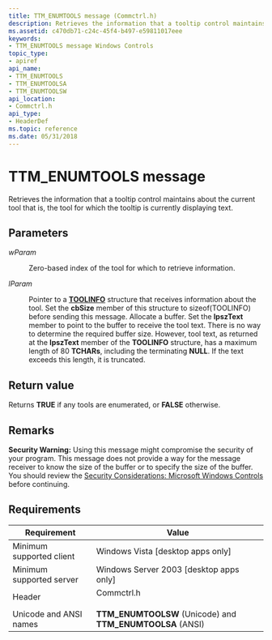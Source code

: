 ```yaml
---
title: TTM_ENUMTOOLS message (Commctrl.h)
description: Retrieves the information that a tooltip control maintains about the current tool \ 8212;that is, the tool for which the tooltip is currently displaying text.
ms.assetid: c470db71-c24c-45f4-b497-e59811017eee
keywords:
- TTM_ENUMTOOLS message Windows Controls
topic_type:
- apiref
api_name:
- TTM_ENUMTOOLS
- TTM_ENUMTOOLSA
- TTM_ENUMTOOLSW
api_location:
- Commctrl.h
api_type:
- HeaderDef
ms.topic: reference
ms.date: 05/31/2018
---
```


# TTM\_ENUMTOOLS message

Retrieves the information that a tooltip control maintains about the current tool that is, the tool for which the tooltip is currently displaying text.

## Parameters

<dl> <dt>

*wParam* 
</dt> <dd>

Zero-based index of the tool for which to retrieve information.

</dd> <dt>

*lParam* 
</dt> <dd>

Pointer to a [**TOOLINFO**](/windows/win32/api/commctrl/ns-commctrl-tttoolinfoa) structure that receives information about the tool. Set the **cbSize** member of this structure to sizeof(TOOLINFO) before sending this message. Allocate a buffer. Set the **lpszText** member to point to the buffer to receive the tool text. There is no way to determine the required buffer size. However, tool text, as returned at the **lpszText** member of the **TOOLINFO** structure, has a maximum length of 80 **TCHARs**, including the terminating **NULL**. If the text exceeds this length, it is truncated.

</dd> </dl>

## Return value

Returns **TRUE** if any tools are enumerated, or **FALSE** otherwise.

## Remarks

**Security Warning:** Using this message might compromise the security of your program. This message does not provide a way for the message receiver to know the size of the buffer or to specify the size of the buffer. You should review the [Security Considerations: Microsoft Windows Controls](sec-comctls.md) before continuing.

## Requirements



| Requirement | Value |
|-------------------------------------|---------------------------------------------------------------------------------------|
| Minimum supported client<br/> | Windows Vista \[desktop apps only\]<br/>                                        |
| Minimum supported server<br/> | Windows Server 2003 \[desktop apps only\]<br/>                                  |
| Header<br/>                   | <dl> <dt>Commctrl.h</dt> </dl> |
| Unicode and ANSI names<br/>   | **TTM\_ENUMTOOLSW** (Unicode) and **TTM\_ENUMTOOLSA** (ANSI)<br/>               |



 

 





